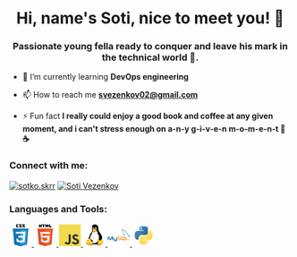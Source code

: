<h1 align="center">Hi, name's Soti, nice to meet you! 🦹</h1>
<h3 align="center">Passionate young fella ready to conquer and leave his mark in the technical world 🤖.</h3>

- 🌱 I’m currently learning **DevOps engineering**

- 📫 How to reach me **svezenkov02@gmail.com**

- ⚡ Fun fact **I really could enjoy a good book and coffee at any given moment, and i can't stress enough on a-n-y g-i-v-e-n m-o-m-e-n-t 📘☕**

<h3 align="left">Connect with me:</h3>
<p align="left">
<a href="https://instagram.com/sotko.skrr" target="blank"><img align="center" src="https://raw.githubusercontent.com/rahuldkjain/github-profile-readme-generator/master/src/images/icons/Social/instagram.svg" alt="sotko.skrr" height="30" width="40" /></a>
<a href="https://linkedin.com/in/soti-vezenkov-56560127b" target="blank">
  <img align="center" src="https://cdn.jsdelivr.net/gh/devicons/devicon/icons/linkedin/linkedin-original.svg" alt="Soti Vezenkov" height="30" width="40" />
</a>
</p>

<h3 align="left">Languages and Tools:</h3>
<p align="left">
  <a href="https://www.w3schools.com/css/" target="_blank" rel="noreferrer">
    <img src="https://raw.githubusercontent.com/devicons/devicon/master/icons/css3/css3-original-wordmark.svg" alt="css3" width="40" height="40"/>
  </a>
  <a href="https://www.w3.org/html/" target="_blank" rel="noreferrer">
    <img src="https://raw.githubusercontent.com/devicons/devicon/master/icons/html5/html5-original-wordmark.svg" alt="html5" width="40" height="40"/>
  </a>
  <a href="https://developer.mozilla.org/en-US/docs/Web/JavaScript" target="_blank" rel="noreferrer">
    <img src="https://raw.githubusercontent.com/devicons/devicon/master/icons/javascript/javascript-original.svg" alt="javascript" width="40" height="40"/>
  </a>
  <a href="https://www.linux.org/" target="_blank" rel="noreferrer">
    <img src="https://raw.githubusercontent.com/devicons/devicon/master/icons/linux/linux-original.svg" alt="linux" width="40" height="40"/>
  </a>
  <a href="https://www.mysql.com/" target="_blank" rel="noreferrer">
    <img src="https://raw.githubusercontent.com/devicons/devicon/master/icons/mysql/mysql-original-wordmark.svg" alt="mysql" width="40" height="40"/>
  </a>
  <a href="https://www.python.org" target="_blank" rel="noreferrer">
    <img src="https://raw.githubusercontent.com/devicons/devicon/master/icons/python/python-original.svg" alt="python" width="40" height="40"/>
  </a>
</p>

